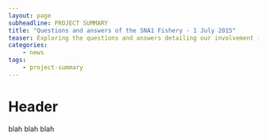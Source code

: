 ```yaml
---
layout: page
subheadline: PROJECT SUMMARY
title: "Questions and answers of the SNA1 Fishery - 1 July 2015"
teaser: Exploring the questions and answers detailing our involvement in the SNA1 fisheries monitoring.
categories:
    - news
tags:
    - project-summary
---
```

# Header

blah blah blah
